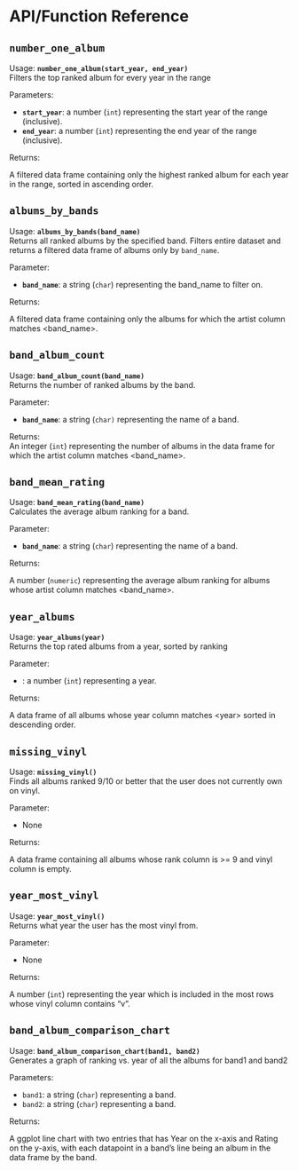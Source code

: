 # API/Function Reference

## `number_one_album`

Usage: **`number_one_album(start_year, end_year)`**  
Filters the top ranked album for every year in the range

Parameters:  

* **`start_year`**: a number (`int`) representing the start year of the range (inclusive).  
* **`end_year`**: a number (`int`) representing the end year of the range (inclusive).

Returns:

A filtered data frame containing only the highest ranked album for each year in the range, sorted in ascending order.

## `albums_by_bands`

Usage: **`albums_by_bands(band_name)`**  
Returns all ranked albums by the specified band. Filters entire dataset and returns a filtered data frame of albums only by `band_name`.

Parameter:

* **`band_name`**: a string (`char`) representing the band\_name to filter on.

Returns:

A filtered data frame containing only the albums for which the artist column matches \<band\_name\>.

## `band_album_count`

Usage: **`band_album_count(band_name)`**  
Returns the number of ranked albums by the band.

Parameter:

* **`band_name`**: a string (`char)` representing the name of a band.

Returns:  
An integer (`int`) representing the number of albums in the data frame for which the artist column matches \<band\_name\>.
## `band_mean_rating`

Usage: **`band_mean_rating(band_name)`**  
Calculates the average album ranking for a band.

Parameter:

* **`band_name`**: a string (`char`) representing the name of a band.

Returns:

A number (`numeric`) representing the average album ranking for albums whose artist column matches \<band\_name\>.

## `year_albums`

Usage: **`year_albums(year)`**  
Returns the top rated albums from a year, sorted by ranking

Parameter:

* : a number (`int`) representing a year.

Returns:

A data frame of all albums whose year column matches \<year\> sorted in descending order.

## `missing_vinyl`

Usage: **`missing_vinyl()`**  
Finds all albums ranked 9/10 or better that the user does not currently own on vinyl.

Parameter:

* None

Returns:

A data frame containing all albums whose rank column is \>= 9 and vinyl column is empty.

## `year_most_vinyl`

Usage: **`year_most_vinyl()`**  
Returns what year the user has the most vinyl from.

Parameter:

* None

Returns:

A number (`int`) representing the year which is included in the most rows whose vinyl column contains “v”. 

## `band_album_comparison_chart`

Usage: **`band_album_comparison_chart(band1, band2)`**  
Generates a graph of ranking vs. year of all the albums for band1 and band2

Parameters:

* `band1`: a string (`char`) representing a band.  
* `band2`: a string (`char`) representing a band.

Returns:

A ggplot line chart with two entries that has Year on the x-axis and Rating on the y-axis, with each datapoint in a band’s line being an album in the data frame by the band.
